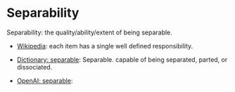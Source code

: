 # Separability

Separability: the quality/ability/extent of being separable.

<div data-chatgpt-prompt="explain separability (system quality attribute, non-functional requirement, cross-functional contraint)"></div>

* [Wikipedia](TODO): each item has a single well defined responsibility.

* [Dictionary: separable](https://www.dictionary.com/browse/separable): Separable. capable of being separated, parted, or dissociated.

* [OpenAI: separable](https:://openai.com): <div data-chatgpt-prompt="define separable (computers and software)"></div>
